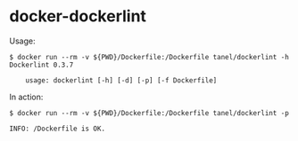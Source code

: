 # docker-dockerlint

Usage: 

    $ docker run --rm -v ${PWD}/Dockerfile:/Dockerfile tanel/dockerlint -h
    Dockerlint 0.3.7

     	usage: dockerlint [-h] [-d] [-p] [-f Dockerfile]

In action:

    $ docker run --rm -v ${PWD}/Dockerfile:/Dockerfile tanel/dockerlint -p

    INFO: /Dockerfile is OK.

